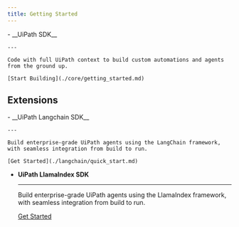 ```yaml
---
title: Getting Started
---
```


<div class="grid cards" markdown>
-   __UiPath SDK__

    ---

    Code with full UiPath context to build custom automations and agents from the ground up.

    [Start Building](./core/getting_started.md)

</div>

<h2> Extensions </h2>
<div class="grid cards" markdown>
-   __UiPath Langchain SDK__

    ---

    Build enterprise-grade UiPath agents using the LangChain framework, with seamless integration from build to run.

    [Get Started](./langchain/quick_start.md)

-   __UiPath LlamaIndex SDK__

    ---

    Build enterprise-grade UiPath agents using the LlamaIndex framework, with seamless integration from build to run.

    [Get Started](./llamaindex/quick_start.md)

</div>
